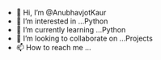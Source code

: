 - 👋 Hi, I’m @AnubhavjotKaur
- 👀 I’m interested in ...Python
- 🌱 I’m currently learning ...Python
- 💞️ I’m looking to collaborate on ...Projects
- 📫 How to reach me ...

<!---
AnubhavjotKaur/AnubhavjotKaur is a ✨ special ✨ repository because its `README.md` (this file) appears on your GitHub profile.
You can click the Preview link to take a look at your changes.
--->
